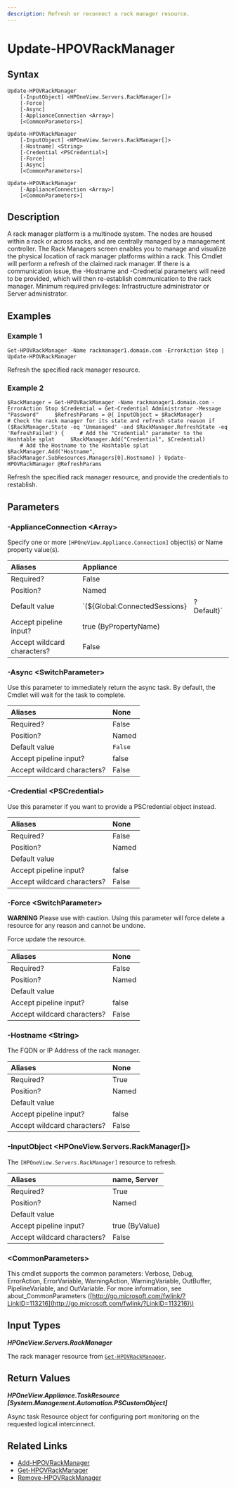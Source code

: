 ```yaml
---
description: Refresh or reconnect a rack manager resource.
---
```


# Update-HPOVRackManager

## Syntax

```text
Update-HPOVRackManager
    [-InputObject] <HPOneView.Servers.RackManager[]>
    [-Force]
    [-Async]
    [-ApplianceConnection <Array>]
    [<CommonParameters>]
```

```text
Update-HPOVRackManager
    [-InputObject] <HPOneView.Servers.RackManager[]>
    [-Hostname] <String>
    [-Credential <PSCredential>]
    [-Force]
    [-Async]
    [<CommonParameters>]
```

```text
Update-HPOVRackManager
    [-ApplianceConnection <Array>]
    [<CommonParameters>]
```

## Description

A rack manager platform is a multinode system. The nodes are housed within a rack or across racks, and are centrally managed by a management controller. The Rack Managers screen enables you to manage and visualize the physical location of rack manager platforms within a rack. This Cmdlet will perform a refresh of the claimed rack manager. If there is a communication issue, the -Hostname and -Crednetial parameters will need to be provided, which will then re-establish communication to the rack manager. Minimum required privileges: Infrastructure administrator or Server administrator.

## Examples

### Example 1

```text
Get-HPOVRackManager -Name rackmanager1.domain.com -ErrorAction Stop | Update-HPOVRackManager
```

Refresh the specified rack manager resource.

### Example 2

```text
$RackManager = Get-HPOVRackManager -Name rackmanager1.domain.com -ErrorAction Stop $Credential = Get-Credential Administrator -Message "Password"     $RefreshParams = @{ InputObject = $RackManager} 
# Check the rack manager for its state and refresh state reason if ($RackManager.State -eq 'Unmanaged' -and $RackManager.RefreshState -eq 'RefreshFailed') {     # Add the "Credential" parameter to the Hashtable splat     $RackManager.Add("Credential", $Credential) 
    # Add the Hostname to the Hashtable splat     $RackManager.Add("Hostname", $RackManager.SubResources.Managers[0].Hostname) } Update-HPOVRackManager @RefreshParams
```

Refresh the specified rack manager resource, and provide the credentials to restablish.

## Parameters

### -ApplianceConnection &lt;Array&gt;

Specify one or more `[HPOneView.Appliance.Connection]` object\(s\) or Name property value\(s\).

| Aliases | Appliance |  |
| :--- | :--- | :--- |
| Required? | False |  |
| Position? | Named |  |
| Default value | \`\(${Global:ConnectedSessions} | ? Default\)\` |
| Accept pipeline input? | true \(ByPropertyName\) |  |
| Accept wildcard characters? | False |  |

### -Async &lt;SwitchParameter&gt;

Use this parameter to immediately return the async task. By default, the Cmdlet will wait for the task to complete.

| Aliases | None |
| :--- | :--- |
| Required? | False |
| Position? | Named |
| Default value | `False` |
| Accept pipeline input? | false |
| Accept wildcard characters? | False |

### -Credential &lt;PSCredential&gt;

Use this parameter if you want to provide a PSCredential object instead.

| Aliases | None |
| :--- | :--- |
| Required? | False |
| Position? | Named |
| Default value |  |
| Accept pipeline input? | false |
| Accept wildcard characters? | False |

### -Force &lt;SwitchParameter&gt;

**WARNING** Please use with caution. Using this parameter will force delete a resource for any reason and cannot be undone.

Force update the resource.

| Aliases | None |
| :--- | :--- |
| Required? | False |
| Position? | Named |
| Default value |  |
| Accept pipeline input? | false |
| Accept wildcard characters? | False |

### -Hostname &lt;String&gt;

The FQDN or IP Address of the rack manager.

| Aliases | None |
| :--- | :--- |
| Required? | True |
| Position? | Named |
| Default value |  |
| Accept pipeline input? | false |
| Accept wildcard characters? | False |

### -InputObject &lt;HPOneView.Servers.RackManager\[\]&gt;

The `[HPOneView.Servers.RackManager]` resource to refresh.

| Aliases | name, Server |
| :--- | :--- |
| Required? | True |
| Position? | Named |
| Default value |  |
| Accept pipeline input? | true \(ByValue\) |
| Accept wildcard characters? | False |

### &lt;CommonParameters&gt;

This cmdlet supports the common parameters: Verbose, Debug, ErrorAction, ErrorVariable, WarningAction, WarningVariable, OutBuffer, PipelineVariable, and OutVariable. For more information, see about\_CommonParameters \([http://go.microsoft.com/fwlink/?LinkID=113216](http://go.microsoft.com/fwlink/?LinkID=113216)\)

## Input Types

_**HPOneView.Servers.RackManager**_

The rack manager resource from [`Get-HPOVRackManager`](get-hpovrackmanager.md).

## Return Values

_**HPOneView.Appliance.TaskResource \[System.Management.Automation.PSCustomObject\]**_

Async task Resource object for configuring port monitoring on the requested logical intercinnect.

## Related Links

* [Add-HPOVRackManager](add-hpovrackmanager.md)
* [Get-HPOVRackManager](get-hpovrackmanager.md)
* [Remove-HPOVRackManager](https://github.com/HewlettPackard/POSH-HPOneView-docs/tree/2c3cd0d508b6cdba6336a27d496637fc71c6ce4c/docs/cmdlets/v5.00/servers/remove-hpovrackmanager.md)

